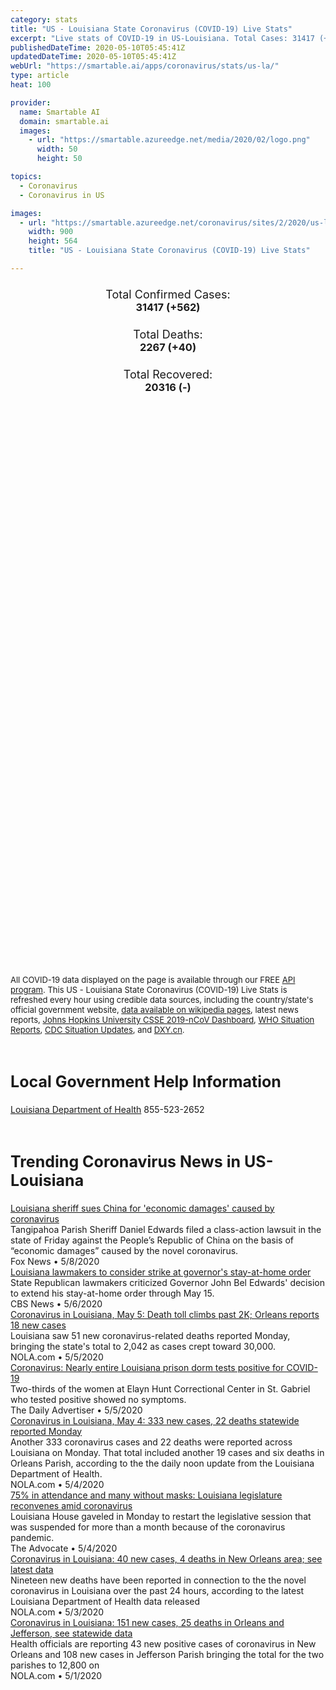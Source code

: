 ```yaml
---
category: stats
title: "US - Louisiana State Coronavirus (COVID-19) Live Stats"
excerpt: "Live stats of COVID-19 in US-Louisiana. Total Cases: 31417 (+562), Deaths: 2267 (+40), Recoveries: 20316(-)."
publishedDateTime: 2020-05-10T05:45:41Z
updatedDateTime: 2020-05-10T05:45:41Z
webUrl: "https://smartable.ai/apps/coronavirus/stats/us-la/"
type: article
heat: 100

provider:
  name: Smartable AI
  domain: smartable.ai
  images:
    - url: "https://smartable.azureedge.net/media/2020/02/logo.png"
      width: 50
      height: 50

topics:
  - Coronavirus
  - Coronavirus in US

images:
  - url: "https://smartable.azureedge.net/coronavirus/sites/2/2020/us-la.jpg"
    width: 900
    height: 564
    title: "US - Louisiana State Coronavirus (COVID-19) Live Stats"

---
```

<div class="total-stats" style="text-align: center;">
    <h3>
	    <div style="font-size: 18px; font-weight: 400;">Total Confirmed Cases:</div>
	    31417 (<span class='red'>+562</span>)
    </h3>
    <h3>
	    <div style="font-size: 18px; font-weight: 400;">Total Deaths:</div>
	    2267 (<span class='red'>+40</span>)
    </h3>
    <h3>
	    <div style="font-size: 18px; font-weight: 400;">Total Recovered:</div>
	    20316 (-)
    </h3>
</div>

<script type="text/javascript" src="https://www.gstatic.com/charts/loader.js"></script>

<div id="time_series_chart" style="width: 100%; height: 400px;"></div>
<script type="text/javascript">
  google.charts.load('current', {'packages':['corechart']});
  google.charts.setOnLoadCallback(drawChart);
  function drawChart() {
    var data = google.visualization.arrayToDataTable([
      ['Date', 'Total Cases', 'Total Deaths', 'Total Recovered'],
      ['1/22/2020', 0, 0, 0],['1/23/2020', 0, 0, 0],['1/24/2020', 0, 0, 0],['1/25/2020', 0, 0, 0],['1/26/2020', 0, 0, 0],['1/27/2020', 0, 0, 0],['1/28/2020', 0, 0, 0],['1/29/2020', 0, 0, 0],['1/30/2020', 0, 0, 0],['1/31/2020', 0, 0, 0],['2/1/2020', 0, 0, 0],['2/2/2020', 0, 0, 0],['2/3/2020', 0, 0, 0],['2/4/2020', 0, 0, 0],['2/5/2020', 0, 0, 0],['2/6/2020', 0, 0, 0],['2/7/2020', 0, 0, 0],['2/8/2020', 0, 0, 0],['2/9/2020', 0, 0, 0],['2/10/2020', 0, 0, 0],['2/11/2020', 0, 0, 0],['2/12/2020', 0, 0, 0],['2/13/2020', 0, 0, 0],['2/14/2020', 0, 0, 0],['2/15/2020', 0, 0, 0],['2/16/2020', 0, 0, 0],['2/17/2020', 0, 0, 0],['2/18/2020', 0, 0, 0],['2/19/2020', 0, 0, 0],['2/20/2020', 0, 0, 0],['2/21/2020', 0, 0, 0],['2/22/2020', 0, 0, 0],['2/23/2020', 0, 0, 0],['2/24/2020', 0, 0, 0],['2/25/2020', 0, 0, 0],['2/26/2020', 0, 0, 0],['2/27/2020', 0, 0, 0],['2/28/2020', 0, 0, 0],['2/29/2020', 0, 0, 0],['3/1/2020', 0, 0, 0],['3/2/2020', 0, 0, 0],['3/3/2020', 0, 0, 0],['3/4/2020', 0, 0, 0],['3/5/2020', 0, 0, 0],['3/6/2020', 0, 0, 0],['3/7/2020', 0, 0, 0],['3/8/2020', 0, 0, 0],['3/9/2020', 1, 0, 0],['3/10/2020', 1, 0, 0],['3/11/2020', 6, 0, 0],['3/12/2020', 22, 0, 0],['3/13/2020', 35, 0, 0],['3/14/2020', 78, 1, 0],['3/15/2020', 103, 2, 0],['3/16/2020', 157, 3, 0],['3/17/2020', 221, 4, 0],['3/18/2020', 278, 7, 0],['3/19/2020', 278, 7, 0],['3/20/2020', 537, 14, 0],['3/21/2020', 763, 20, 0],['3/22/2020', 837, 20, 0],['3/23/2020', 1172, 35, 0],['3/24/2020', 1388, 46, 0],['3/25/2020', 1795, 65, 0],['3/26/2020', 2305, 83, 0],['3/27/2020', 2746, 119, 0],['3/28/2020', 3315, 137, 0],['3/29/2020', 3540, 151, 0],['3/30/2020', 4025, 185, 0],['3/31/2020', 5238, 239, 0],['4/1/2020', 6425, 273, 0],['4/2/2020', 9122, 310, 0],['4/3/2020', 10210, 370, 0],['4/4/2020', 12496, 409, 0],['4/5/2020', 13010, 477, 0],['4/6/2020', 14867, 512, 0],['4/7/2020', 16284, 582, 0],['4/8/2020', 17030, 652, 0],['4/9/2020', 18283, 702, 0],['4/10/2020', 19253, 755, 0],['4/11/2020', 20014, 806, 0],['4/12/2020', 20595, 840, 0],['4/13/2020', 21016, 884, 0],['4/14/2020', 21518, 1013, 0],['4/15/2020', 21946, 1103, 0],['4/16/2020', 22517, 1156, 0],['4/17/2020', 23118, 1213, 0],['4/18/2020', 23580, 1267, 0],['4/19/2020', 23928, 1296, 0],['4/20/2020', 24523, 1328, 0],['4/21/2020', 24854, 1405, 0],['4/22/2020', 25258, 1473, 0],['4/23/2020', 25739, 1599, 0],['4/24/2020', 26159, 1661, 14927],['4/25/2020', 26512, 1703, 14927],['4/26/2020', 26773, 1729, 14927],['4/27/2020', 27068, 1740, 17303],['4/28/2020', 27286, 1801, 17303],['4/29/2020', 27660, 1845, 17303],['4/30/2020', 28001, 1905, 17303],['5/1/2020', 28558, 1944, 17303],['5/2/2020', 29140, 1993, 17303],['5/3/2020', 29340, 2012, 17303],['5/4/2020', 29701, 2065, 17303],['5/5/2020', 29996, 2115, 20316],['5/6/2020', 30399, 2167, 20316],['5/7/2020', 30652, 2208, 20316],['5/8/2020', 30855, 2227, 20316],['5/9/2020', 31417, 2267, 20316],
    ]);
    var options = {
      curveType: 'none',
      chartArea: {'width': '80%', 'height': '80%'},
      legend: { position: 'top' },
      lineWidth: 5,
      colors: ['#f60109', '#444444', '#81B71F']
    };
    var chart = new google.visualization.LineChart(document.getElementById('time_series_chart'));
    chart.draw(data, options);
  }
</script>

<div id="geo_chart" style="width: 100%; height: 500px;"></div>
<script type="text/javascript">
  google.charts.load('current', {
    'packages':['geochart'],
    'mapsApiKey': 'AIzaSyDk1HhVhLaveyKrUhhHZ5YwzIpEcbdal6U'
  });
  google.charts.setOnLoadCallback(drawRegionsMap);
  function drawRegionsMap() {
    var data = google.visualization.arrayToDataTable([
      ['LATITUDE', 'LONGITUDE', 'DESCRIPTION', 'Total Cases', 'Total Deaths'],
      [30.4037, -92.2145, "Acadia", 151, 11],[30.867, -92.7986, "Allen", 90, 9],[30.1828, -90.8674, "Ascension", 689, 46],[29.9886, -91.0555, "Assumption", 208, 11],[30.954, -92.1884, "Avoyelles", 74, 7],[30.5289, -93.4391, "Beauregard", 46, 4],[32.3261, -93.2837, "Bienville", 78, 17],[32.5606, -93.5625, "Bossier", 310, 20],[32.6091, -93.8841, "Caddo", 1743, 129],[30.2393, -93.0128, "Calcasieu", 490, 38],[32.0288, -92.1408, "Caldwell", 48, 0],[31.8492, -91.6599, "Catahoula", 83, 3],[32.793, -93.0582, "Claiborne", 59, 9],[32.0181, -93.7237, "De Soto", 213, 13],[30.5467, -91.1225, "East Baton Rouge", 2348, 179],[32.8133, -91.1826, "East Carroll", 17, 0],[30.9682, -91.1125, "East Feliciana", 136, 21],[30.5696, -92.3169, "Evangeline", 67, 1],[32.1651, -91.721, "Franklin", 188, 4],[31.43, -92.4829, "Grant", 18, 0],[30.0049, -91.8202, "Iberia", 285, 26],[30.161, -91.1495, "Iberville", 495, 36],[32.2719, -92.7303, "Jackson", 59, 4],[29.6499, -90.1121, "Jefferson", 6679, 396],[30.2355, -92.7481, "Jefferson Davis", 67, 6],[30.3126, -92.0387, "Lafayette", 498, 22],[29.5164, -90.3291, "Lafourche", 706, 59],[32.5329, -92.6361, "Lincoln", 106, 11],[30.4953, -90.7467, "Livingston", 277, 22],[32.4067, -91.1915, "Madison", 12, 0],[32.7749, -91.9058, "Morehouse", 60, 5],[31.6547, -93.1999, "Natchitoches", 98, 9],[29.9511, -90.0715, "Orleans", 6674, 468],[32.4883, -92.1619, "Ouachita", 836, 25],[29.3443, -89.4683, "Plaquemines", 189, 17],[30.6824, -91.4248, "Pointe Coupee", 126, 17],[31.3414, -92.4096, "Rapides", 351, 12],[32.0256, -93.3406, "Red River", 36, 6],[32.4902, -91.8651, "Richland", 99, 1],[31.6118, -93.4077, "Sabine", 17, 1],[29.8625, -89.8877, "St. Bernard", 512, 20],[29.9986, -90.4036, "St. Charles", 594, 43],[30.0917, -90.8844, "St. James", 257, 20],[29.9205, -90.6458, "St. John the Baptist", 801, 76],[30.528, -92.0851, "St. Landry", 211, 49],[30.3368, -91.8476, "St. Martin", 257, 21],[29.8113, -91.6705, "St. Mary", 242, 26],[30.3687, -89.7495, "St. Tammany", 1447, 130],[30.7646, -90.5114, "Tangipahoa", 652, 27],[29.3864, -90.7081, "Terrebonne", 523, 37],[33.0073, -92.7224, "Union", 162, 8],[29.975, -92.1266, "Vermilion", 41, 2],[30.9344, -92.9268, "Vernon", 18, 2],[30.8479, -90.1459, "Washington", 335, 26],[32.525, -93.4118, "Webster", 97, 4],[30.4456, -91.2098, "West Baton Rouge", 122, 25],[30.7851, -91.3787, "West Feliciana", 183, 6],[31.924, -92.6425, "Winn", 51, 2],[31.713, -91.4453, "Concordia", 43, 5],[30.6823, -90.6545, "St. Helena", 35, 1],[32.6038, -91.4814, "West Carroll", 4, 0],[29.9717, -93.3947, "Cameron", 3, 0],[32.0723, -91.239, "Tensas", 6, 0],[31.7002461, -92.2236667, "La Salle", 31, 0],[31.7002461, -92.2236667, "LaSalle", 33, 0],
    ]);
    var options = {
      backgroundColor: {fill:'transparent',stroke:'#FFF' ,strokeWidth:0 }, 
      displayMode: 'markers',
      region: 'US-LA', 
      resolution: 'metros',
      colorAxis: {colors: ['#F27D81', '#f60109']},
      sizeAxis: {minSize:3,  maxSize:12},
    };
    var chart = new google.visualization.GeoChart(document.getElementById('geo_chart'));
    chart.draw(data, options);
  };
</script>

<div id="geo_table"></div>
<script type="text/javascript">
  google.charts.load('current', {'packages':['table']});
  google.charts.setOnLoadCallback(drawTable);
  function drawTable() {
    var data = new google.visualization.DataTable();
    data.addColumn('string', 'Location');
    data.addColumn('number', 'Total Cases');
    data.addColumn('number', 'New Cases');
    data.addColumn('number', 'Active Cases');
    data.addColumn('number', 'Total Deaths');
    data.addColumn('number', 'New Deaths');
    data.addColumn('number', 'Total Recovered');
    data.addRows([
      [{v:"Acadia", f:"Acadia"}, 151, 9, 140, 11, 0, 0],[{v:"Allen", f:"Allen"}, 90, 0, 81, 9, 0, 0],[{v:"Ascension", f:"Ascension"}, 689, 14, 643, 46, 0, 0],[{v:"Assumption", f:"Assumption"}, 208, 2, 197, 11, 2, 0],[{v:"Avoyelles", f:"Avoyelles"}, 74, 0, 67, 7, 0, 0],[{v:"Beauregard", f:"Beauregard"}, 46, 2, 42, 4, 0, 0],[{v:"Bienville", f:"Bienville"}, 78, 0, 61, 17, 1, 0],[{v:"Bossier", f:"Bossier"}, 310, 2, 290, 20, 1, 0],[{v:"Caddo", f:"Caddo"}, 1743, 31, 1614, 129, 1, 0],[{v:"Calcasieu", f:"Calcasieu"}, 490, 9, 452, 38, 0, 0],[{v:"Caldwell", f:"Caldwell"}, 48, 1, 48, 0, 0, 0],[{v:"Catahoula", f:"Catahoula"}, 83, 24, 80, 3, 0, 0],[{v:"Claiborne", f:"Claiborne"}, 59, 0, 50, 9, 0, 0],[{v:"De Soto", f:"De Soto"}, 213, 5, 200, 13, 0, 0],[{v:"East Baton Rouge", f:"East Baton Rouge"}, 2348, 64, 2169, 179, 8, 0],[{v:"East Carroll", f:"East Carroll"}, 17, 2, 17, 0, 0, 0],[{v:"East Feliciana", f:"East Feliciana"}, 136, 3, 115, 21, 2, 0],[{v:"Evangeline", f:"Evangeline"}, 67, 0, 66, 1, 0, 0],[{v:"Franklin", f:"Franklin"}, 188, 42, 184, 4, 0, 0],[{v:"Grant", f:"Grant"}, 18, 1, 18, 0, 0, 0],[{v:"Iberia", f:"Iberia"}, 285, 2, 259, 26, 0, 0],[{v:"Iberville", f:"Iberville"}, 495, 2, 459, 36, 1, 0],[{v:"Jackson", f:"Jackson"}, 59, 1, 55, 4, 0, 0],[{v:"Jefferson", f:"Jefferson"}, 6679, 69, 6283, 396, 4, 0],[{v:"Jefferson Davis", f:"Jefferson Davis"}, 67, 1, 61, 6, 0, 0],[{v:"Lafayette", f:"Lafayette"}, 498, 17, 476, 22, 1, 0],[{v:"Lafourche", f:"Lafourche"}, 706, 8, 647, 59, 2, 0],[{v:"Lincoln", f:"Lincoln"}, 106, 3, 95, 11, 0, 0],[{v:"Livingston", f:"Livingston"}, 277, 9, 255, 22, 3, 0],[{v:"Madison", f:"Madison"}, 12, 4, 12, 0, 0, 0],[{v:"Morehouse", f:"Morehouse"}, 60, 3, 55, 5, 0, 0],[{v:"Natchitoches", f:"Natchitoches"}, 98, 6, 89, 9, 1, 0],[{v:"Orleans", f:"Orleans"}, 6674, 29, 6206, 468, 4, 0],[{v:"Ouachita", f:"Ouachita"}, 836, 16, 811, 25, 0, 0],[{v:"Plaquemines", f:"Plaquemines"}, 189, 4, 172, 17, 0, 0],[{v:"Pointe Coupee", f:"Pointe Coupee"}, 126, 1, 109, 17, 0, 0],[{v:"Rapides", f:"Rapides"}, 351, 13, 339, 12, 1, 0],[{v:"Red River", f:"Red River"}, 36, 2, 30, 6, 0, 0],[{v:"Richland", f:"Richland"}, 99, 4, 98, 1, 0, 0],[{v:"Sabine", f:"Sabine"}, 17, 0, 16, 1, 0, 0],[{v:"St. Bernard", f:"St. Bernard"}, 512, 4, 492, 20, 0, 0],[{v:"St. Charles", f:"St. Charles"}, 594, 0, 551, 43, 0, 0],[{v:"St. James", f:"St. James"}, 257, 0, 237, 20, 0, 0],[{v:"St. John the Baptist", f:"St. John the Baptist"}, 801, 10, 725, 76, 0, 0],[{v:"St. Landry", f:"St. Landry"}, 211, 7, 162, 49, 0, 0],[{v:"St. Martin", f:"St. Martin"}, 257, 2, 236, 21, 1, 0],[{v:"St. Mary", f:"St. Mary"}, 242, 18, 216, 26, 1, 0],[{v:"St. Tammany", f:"St. Tammany"}, 1447, 31, 1317, 130, 5, 0],[{v:"Tangipahoa", f:"Tangipahoa"}, 652, 7, 625, 27, 0, 0],[{v:"Terrebonne", f:"Terrebonne"}, 523, 22, 486, 37, 1, 0],[{v:"Union", f:"Union"}, 162, 9, 154, 8, 0, 0],[{v:"Vermilion", f:"Vermilion"}, 41, 1, 39, 2, 0, 0],[{v:"Vernon", f:"Vernon"}, 18, 1, 16, 2, 0, 0],[{v:"Washington", f:"Washington"}, 335, 23, 309, 26, 2, 0],[{v:"Webster", f:"Webster"}, 97, 0, 93, 4, 0, 0],[{v:"West Baton Rouge", f:"West Baton Rouge"}, 122, 3, 97, 25, 1, 0],[{v:"West Feliciana", f:"West Feliciana"}, 183, 7, 177, 6, 0, 0],[{v:"Winn", f:"Winn"}, 51, 2, 49, 2, 0, 0],[{v:"Concordia", f:"Concordia"}, 43, 0, 38, 5, 0, 0],[{v:"St. Helena", f:"St. Helena"}, 35, 3, 34, 1, 0, 0],[{v:"West Carroll", f:"West Carroll"}, 4, 0, 4, 0, 0, 0],[{v:"Cameron", f:"Cameron"}, 3, 0, 3, 0, 0, 0],[{v:"Tensas", f:"Tensas"}, 6, 3, 6, 0, 0, 0],[{v:"La Salle", f:"La Salle"}, 31, 1, 31, 0, 0, 0],[{v:"LaSalle", f:"LaSalle"}, 33, 2, 33, 0, 0, 0],
    ]);
    data.setProperty(0, 0, 'style', 'min-width:100px');
    var table = new google.visualization.Table(document.getElementById('geo_table'));
    table.draw(data, {allowHtml: true, sortColumn: 2, sortAscending: false, width: '660px', height: '100%'});
  }
</script>

<span style="font-size: 13px">All COVID-19 data displayed on the page is available through our FREE <a href="https://developer.smartable.ai">API program</a>. This US - Louisiana State Coronavirus (COVID-19) Live Stats is refreshed every hour using credible data sources, including the country/state's official government website, <a href="https://en.wikipedia.org/wiki/2019%E2%80%9320_coronavirus_pandemic" target="_blank">data available on wikipedia pages</a>, latest news reports, <a href="https://systems.jhu.edu/research/public-health/ncov/" target="_blank">Johns Hopkins University CSSE 2019-nCoV Dashboard</a>, <a href="https://www.who.int/emergencies/diseases/novel-coronavirus-2019/situation-reports" target="_blank">WHO Situation Reports</a>, <a href="https://www.cdc.gov/coronavirus/2019-ncov/index.html" target="_blank">CDC Situation Updates</a>, and <a href="https://ncov.dxy.cn/ncovh5/view/pneumonia" target="_blank">DXY.cn</a>.</span>

<h2 id="news" class="center" style="margin-top: 60px; font-size: 25px;">Local Government Help Information</h2>
<div class="info center">
<a href="http://ldh.la.gov/index.cfm/page/3835" target="_blank">Louisiana Department of Health</a> 855-523-2652
</div>
<h2 id="news" class="center" style="margin-top: 60px; font-size: 25px;">Trending Coronavirus News in US-Louisiana</h2>
<div class="row">
<div class="col-md-6 col-sm-12">
  <div class="content-card">
	<a href="https://www.foxnews.com/us/louisiana-sheriff-sues-china-coronavirus"><div class="card-image" style="background-image: url(https://cf-images.us-east-1.prod.boltdns.net/v1/static/694940094001/f33c1360-73c1-4973-b722-e3ab9b105a85/a7aacdd9-9f68-438f-b8d7-63cdb0737d8e/1280x720/match/image.jpg)"></div></a>
	<div class="content">
		<div class="card-title"><a href="https://www.foxnews.com/us/louisiana-sheriff-sues-china-coronavirus">Louisiana sheriff sues China for 'economic damages' caused by coronavirus</a></div>
		<div class="card-excerpt">Tangipahoa Parish Sheriff Daniel Edwards filed a class-action lawsuit in the state of  Friday against the People’s Republic of China on the basis of “economic damages” caused by the novel coronavirus.</div>
		<div class="card-meta">
			<span class="card-provider">Fox News</span> • <span class="card-date">5/8/2020</span>
		</div>
	</div>
  </div>
</div>
<div class="col-md-6 col-sm-12">
  <div class="content-card">
	<a href="https://www.cbsnews.com/news/louisiana-lawmakers-to-consider-strike-at-governors-stay-at-home-order/"><div class="card-image" style="background-image: url(https://cbsnews2.cbsistatic.com/hub/i/r/2020/05/06/0d0ada19-c92f-4046-b515-38751debb461/thumbnail/1200x630/a994d3506dfce63f4c076087ae6a1b5e/gettyimages-1221857816.jpg)"></div></a>
	<div class="content">
		<div class="card-title"><a href="https://www.cbsnews.com/news/louisiana-lawmakers-to-consider-strike-at-governors-stay-at-home-order/">Louisiana lawmakers to consider strike at governor's stay-at-home order</a></div>
		<div class="card-excerpt">State Republican lawmakers criticized Governor John Bel Edwards' decision to extend his stay-at-home order through May 15.</div>
		<div class="card-meta">
			<span class="card-provider">CBS News</span> • <span class="card-date">5/6/2020</span>
		</div>
	</div>
  </div>
</div>
<div class="col-md-6 col-sm-12">
  <div class="content-card">
	<a href="https://www.nola.com/news/coronavirus/article_d985e124-8e20-11ea-87dd-471ac36bebd1.html"><div class="card-image" style="background-image: url(https://bloximages.newyork1.vip.townnews.com/nola.com/content/tncms/assets/v3/editorial/0/f4/0f40b716-7ad6-11ea-ba1c-27308f798040/5e8fc7b1eba6d.preview.png)"></div></a>
	<div class="content">
		<div class="card-title"><a href="https://www.nola.com/news/coronavirus/article_d985e124-8e20-11ea-87dd-471ac36bebd1.html">Coronavirus in Louisiana, May 5: Death toll climbs past 2K; Orleans reports 18 new cases</a></div>
		<div class="card-excerpt">Louisiana saw 51 new coronavirus-related deaths reported Monday, bringing the state's total to 2,042 as cases crept toward 30,000.</div>
		<div class="card-meta">
			<span class="card-provider">NOLA.com</span> • <span class="card-date">5/5/2020</span>
		</div>
	</div>
  </div>
</div>
<div class="col-md-6 col-sm-12">
  <div class="content-card">
	<a href="https://www.theadvertiser.com/story/news/2020/05/05/louisiana-coronavirus-nearly-entire-prison-dorm-tests-positive-most-without-symptoms/3083679001/"><div class="card-image" style="background-image: url(https://www.gannett-cdn.com/presto/2019/03/25/PGRF/33561a45-530b-43e3-8185-03c9f328538f-for_online_jail.jpg?auto=webp&crop=2009,1134,x0,y0&format=pjpg&width=1200)"></div></a>
	<div class="content">
		<div class="card-title"><a href="https://www.theadvertiser.com/story/news/2020/05/05/louisiana-coronavirus-nearly-entire-prison-dorm-tests-positive-most-without-symptoms/3083679001/">Coronavirus: Nearly entire Louisiana prison dorm tests positive for COVID-19</a></div>
		<div class="card-excerpt">Two-thirds of the women at Elayn Hunt Correctional Center in St. Gabriel who tested positive showed no symptoms.</div>
		<div class="card-meta">
			<span class="card-provider">The Daily Advertiser</span> • <span class="card-date">5/5/2020</span>
		</div>
	</div>
  </div>
</div>
<div class="col-md-6 col-sm-12">
  <div class="content-card">
	<a href="https://www.nola.com/news/coronavirus/article_d985e124-8e20-11ea-87dd-471ac36bebd1.html"><div class="card-image" style="background-image: url(https://bloximages.newyork1.vip.townnews.com/nola.com/content/tncms/assets/v3/editorial/8/41/8415a6f4-8a27-11ea-ba41-63a57f798592/5ea9925f6ea71.image.jpg?resize=1024%2C682)"></div></a>
	<div class="content">
		<div class="card-title"><a href="https://www.nola.com/news/coronavirus/article_d985e124-8e20-11ea-87dd-471ac36bebd1.html">Coronavirus in Louisiana, May 4: 333 new cases, 22 deaths statewide reported Monday</a></div>
		<div class="card-excerpt">Another 333 coronavirus cases and 22 deaths were reported across Louisiana on Monday. That total included another 19 cases and six deaths in Orleans Parish, according to the the daily noon update from the Louisiana Department of Health.</div>
		<div class="card-meta">
			<span class="card-provider">NOLA.com</span> • <span class="card-date">5/4/2020</span>
		</div>
	</div>
  </div>
</div>
<div class="col-md-6 col-sm-12">
  <div class="content-card">
	<a href="https://www.theadvocate.com/baton_rouge/news/coronavirus/article_3f3170d4-8e1b-11ea-8ea9-fbbffccf9893.html"><div class="card-image" style="background-image: url(https://bloximages.newyork1.vip.townnews.com/theadvocate.com/content/tncms/assets/v3/editorial/8/79/879ff78b-de3e-5525-ad0c-801a1f30e370/5eb037638d29e.image.jpg?resize=1024%2C768)"></div></a>
	<div class="content">
		<div class="card-title"><a href="https://www.theadvocate.com/baton_rouge/news/coronavirus/article_3f3170d4-8e1b-11ea-8ea9-fbbffccf9893.html">75% in attendance and many without masks: Louisiana legislature reconvenes amid coronavirus</a></div>
		<div class="card-excerpt">Louisiana House gaveled in Monday to restart the legislative session that was suspended for more than a month because of the coronavirus pandemic.</div>
		<div class="card-meta">
			<span class="card-provider">The Advocate</span> • <span class="card-date">5/4/2020</span>
		</div>
	</div>
  </div>
</div>
<div class="col-md-6 col-sm-12">
  <div class="content-card">
	<a href="https://www.nola.com/news/coronavirus/article_4fc2f816-8d51-11ea-878a-afab88e5e725.html"><div class="card-image" style="background-image: url(https://bloximages.newyork1.vip.townnews.com/nola.com/content/tncms/assets/v3/editorial/c/47/c4715ae4-8898-11ea-9e03-ff4bc45c3475/5ea6f51e14bd6.image.jpg?resize=1024%2C682)"></div></a>
	<div class="content">
		<div class="card-title"><a href="https://www.nola.com/news/coronavirus/article_4fc2f816-8d51-11ea-878a-afab88e5e725.html">Coronavirus in Louisiana: 40 new cases, 4 deaths in New Orleans area; see latest data</a></div>
		<div class="card-excerpt">Nineteen new deaths have been reported in connection to the the novel coronavirus in Louisiana over the past 24 hours, according to the latest Louisiana Department of Health data released</div>
		<div class="card-meta">
			<span class="card-provider">NOLA.com</span> • <span class="card-date">5/3/2020</span>
		</div>
	</div>
  </div>
</div>
<div class="col-md-6 col-sm-12">
  <div class="content-card">
	<a href="https://www.nola.com/news/coronavirus/article_99ea7c8a-8ba7-11ea-a898-6b6bd269502b.html"><div class="card-image" style="background-image: url(https://bloximages.newyork1.vip.townnews.com/nola.com/content/tncms/assets/v3/editorial/7/ad/7ad2ec4e-78e0-11ea-aae7-e3b48e8f4717/5e8c95b666c97.image.jpg?resize=1024%2C683)"></div></a>
	<div class="content">
		<div class="card-title"><a href="https://www.nola.com/news/coronavirus/article_99ea7c8a-8ba7-11ea-a898-6b6bd269502b.html">Coronavirus in Louisiana: 151 new cases, 25 deaths in Orleans and Jefferson, see statewide data</a></div>
		<div class="card-excerpt">Health officials are reporting 43 new positive cases of coronavirus in New Orleans and 108 new cases in Jefferson Parish bringing the total for the two parishes to 12,800 on</div>
		<div class="card-meta">
			<span class="card-provider">NOLA.com</span> • <span class="card-date">5/1/2020</span>
		</div>
	</div>
  </div>
</div>

</div>

